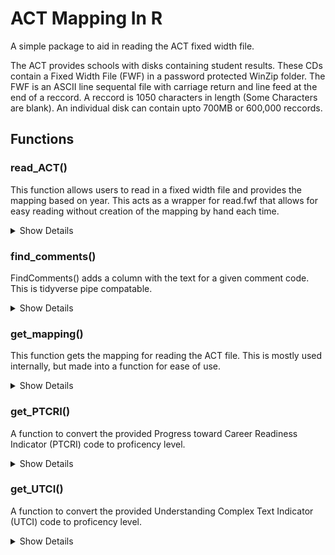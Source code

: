 # ACT Mapping In R

A simple package to aid in reading the ACT fixed width file. 

The ACT provides schools with disks containing student results. These CDs contain a Fixed Width File (FWF) in a password protected WinZip folder. The FWF is an ASCII line sequental file with carriage return and line feed at the end of a reccord. A reccord is 1050 characters in length (Some Characters are blank). An individual disk can contain upto 700MB or 600,000 reccords.

## Functions

### read_ACT()
This function allows users to read in a fixed width file and provides the mapping based on year. This acts as a wrapper for read.fwf that allows for easy reading without creation of the mapping by hand each time.


<details><summary>Show Details </summary> 
<p>

The function is called as such:


```R
read_ACT(file = "fileName", year="19-20", blanks=F, scores_only=T)

```

This function reads in the ACT fixed width file and mapps the columns according to the specified school year. This serves as a wrapper to read.fwf and provdies the mapping.

file: The filepath of the file

year: The Mapping school year, options currently supported 18-19 and 19-20

blanks: Boolean Value, should blanks be included in the output data frame. This option does not stack with the scores_only option. 

scores_only: Boolean Value, should the output only include the scale scores. This is TRUE by default 

</p>
</details>


### find_comments()
FindComments() adds a column with the text for a given comment code. This is tidyverse pipe compatable.

<details><summary> Show Details </summary> 
<p> 

#### Usage
```r 
FindComments(.data, ...)
```

#### Arguments
 .data:  A tbl. This needs to have a vector named essayComments as produced by ReadACT()
 
#### Value

returns an object of the same class as .data

#### Examples

```r
temp <-data.frame( essayComments=c("60654211","606542--","5065----", "60------", "--------")
temp <- FindComments(temp)
```


#### Comment Codes and Their Equivalents 

The ACT provides a list of 4 potential comments for each writing section. Those comments are provided by way of a 2 digit comment code which needs to be matched to a table of comments
right now the provided link to their table is missing and so I have created this table for manual look up of ACT comment Codes and their equivalent text. 

<details> <summary> Show Table </summary> 
<p> 

|Comment Code |	Comment Text|
|---|--------|
|01|	The pages submitted for the Writing Test could not be scored. No score is possible if the pages were left blank or were marked void at the test center, or if the essay is illegible, is not written in English, or does not respond to the prompt. In any of these cases, no Combined English/Writing score or Writing subscore can be reported.|
|02|	Combined English/Writing score and Writing subscore can be reported only when there is a valid English score. Because there were no responses to any items on the multiple-choice English Test, no Combined English/ Writing or Writing subscore can be reported.|
|20|	Your essay responded to the prompt by taking a position on the issue.|
|21|  Your essay responded to the prompt by taking a clear position on the issue.|
|22|	Your essay acknowledged counterarguments on the issue but did not discuss them.|
|23|	Your essay showed recognition of the complexity of the issue by addressing counterarguments.|
|24|	Your essay showed recognition of the complexity of the issue by partially evaluating |its implications.|
|25|	Your essay addressed the complexity of the issue by fully responding to counterarguments.|
|26|	Your essay addressed the complexity of the issue by evaluating its implications.|
|30|	Your essay provided very little writing about your ideas. Try to write more about the topic.|
|31|	The ideas in your essay needed to be more fully explained and supported with more details.|
|32|	Your essay used some specific details, reasons, and examples, but it needed more of them.|
|33|	Your essay adequately supported general statements with specific reasons, examples, and details.
|34|	General statements in your essay were well supported with specific reasons, examples, and details.|
|35|	Your essay effectively supported general statements with specific reasons, examples, and details.|
|40|	Your writing did not maintain a focus on the issue. Try to plan your essay before you write.|
|41|	Your essay focused on the general topic rather than on the specific issue in the prompt.|
|42|	Your essay maintained focus on the specific issue in the prompt.|
|50|	Your essay lacked organization. Try to plan and arrange your ideas logically.|
|51|	Your essay was not clearly organized. Try to plan and arrange your ideas logically.|
|52|	Your essay showed basic organizational structure, but the ideas needed to be more clearly connected.|
|53|	The organization of your essay was adequate, but the rigid structure seemed to limit discussion.|
|54|	Your essay was well organized, making it easy to understand logical relationships among ideas.|
|55|	The logical sequence of ideas in your essay fit its persuasive purpose well.|
|60|	Grammar, spelling, and punctuation errors made your essay difficult to understand.|
|61|	Grammar, spelling, and punctuation errors were distracting. Proofread your writing.|
|62|	Using correct grammar and more varied sentence structures would improve your essay.|
|63|	Using more varied sentence structures would make your essay clearer and more engaging.|
|64|	Using more sentence variety and precise word choice would make your essay clearer and more engaging.|
|65|	Some varied sentences structures and precise word choice added clarity and interest to your writing.|
|66|	Your essay showed a good command of language by using varied sentences and precise word choice.|

</p>
</details>

Source: http://wcpssact.pbworks.com/w/page/47519725/ACT%20Plus%20Writing%20Essay%20Comments


</p>
</details>

### get_mapping()

This function gets the mapping for reading the ACT file. This is mostly used internally, but made into a function for ease of use. 

<details><summary> Show Details </summary> 
<p> 

#### Usage
```r 
get_mapping(year = "18-19")
```

#### Arguments
 year: Takes a string of school year in the formatt of "YY-YY" Currently supported are "18-19" and "19-20"
 
#### Value

returns a data.frame

</p>
</details>

### get_PTCRI()

A function to convert the provided Progress toward Career Readiness Indicator (PTCRI) code to proficency level. 
<details><summary> Show Details </summary> 
<p> 

#### Usage
```r 
get_PTCRI(textUTCI = "-")
```

#### Arguments
textPTCRI takes in a string, and converts it into the UTCI proficency level.

 
#### Value

returns a string with the indicated level. 

</p>
</details>

### get_UTCI() 

A function to convert the provided Understanding Complex Text Indicator (UTCI) code to proficency level. 
<details><summary> Show Details </summary> 
<p> 

#### Usage
```r 
get_UTCI(textUTCI = "-")
```

#### Arguments
textUTCI	takes in a string, and converts it into the UTCI proficency level.

 
#### Value

returns a string

</p>
</details>

